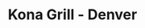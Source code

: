 ---
layout: place
title: "Kona Grill - Denver"
permalink: /colorado/denver/kona-grill-denver.html
stateAbbr: CO
stateName: Colorado
cityName: Denver
seo:
  name: "Kona Grill - Denver"
  type: Restaurant
  links: https://konagrill.com/locations?locations=Denver,80206
description: "Kona Grill - Denver serves delicious sushi in Denver, Colorado. Try fresh Japanese dishes for a great dining experience. "
place_id: ChIJX4Jmj5B-bIcRuvDQd9B-06k
photos:
  - name: >-
      places/ChIJX4Jmj5B-bIcRuvDQd9B-06k/photos/AeeoHcLFjSZYe4ckFpTLKbzRGxReMVl63RR9P4Q42jqrsD4vFwRmxUz7A1r1rJW-KWq_pejow7yira-HR8u4oeQvSWzioYv9p4ZXY4V4I04cTRqqn618zsy4m2TcxWcMCxqvT6NrzO90LDlHcninMcA5kkoFjTWXWtUSxh6FkaXKiREVJDc7xvkKjcNiwran71qPTwaw9JM2F4AZKLGi-GP2E32i-s_pLG5tB8bmntI31zC6MVPzx4da0dxieJUQuWQDGS37_I0XCFGEqLXEdZGzW6abirKPk9QXf8iJIZ92YMzjTg
    widthPx: 2048
    heightPx: 1365
    authorAttributions:
      - displayName: Kona Grill - Denver
        uri: https://maps.google.com/maps/contrib/104494233901231857073
        photoUri: >-
          https://lh3.googleusercontent.com/a-/ALV-UjWovrrvbpRP1eJkADaaYDk91KcbT7ApH8jtgP2nS4nt23vwDsr5=s100-p-k-no-mo
    flagContentUri: >-
      https://www.google.com/local/imagery/report/?cb_client=maps_api_places.places_api&image_key=!1e10!2sAF1QipOFLBI3lvNCtO-hyHrzSgX9Jk7fwXTyVTgh3qaX&hl=en-US
    googleMapsUri: >-
      https://www.google.com/maps/place//data=!3m4!1e2!3m2!1sAF1QipOFLBI3lvNCtO-hyHrzSgX9Jk7fwXTyVTgh3qaX!2e10!4m2!3m1!1s0x876c7e908f66825f:0xa9d37ed077d0f0ba
  - name: >-
      places/ChIJX4Jmj5B-bIcRuvDQd9B-06k/photos/AeeoHcK_jxEbbcjF5SEbf6tGtyVj2d0bW0qYNttozSrHZu4vyguYmQX4f-EJ3l0MwdlJZaKcoBkkseIy8eGh0wJ5VyL0tNazXkPUQWaYiAeZL5ZSrAPs8efh-aEsiM0PjLsINKcBO7CDfGOUu7gz_k9jVzUlZPnmntiY6RqcF91P79wuZQi9jUnfddeDo1t7c0a_FRj5Tvyb7DtylqCt_FRAtMIv8kWwXbNhY8ub8HZmrTVgzHwIVw6YSKCSvhqmZE_noQysvrbMv-0kAy5xF2ciO_znmiUr1vfbXtIvogAUKZc5xQ
    widthPx: 2048
    heightPx: 1536
    authorAttributions:
      - displayName: Kona Grill - Denver
        uri: https://maps.google.com/maps/contrib/104494233901231857073
        photoUri: >-
          https://lh3.googleusercontent.com/a-/ALV-UjWovrrvbpRP1eJkADaaYDk91KcbT7ApH8jtgP2nS4nt23vwDsr5=s100-p-k-no-mo
    flagContentUri: >-
      https://www.google.com/local/imagery/report/?cb_client=maps_api_places.places_api&image_key=!1e10!2sAF1QipOgqyGQPf3L9IXPHdQqbOB3gfDJG3x7ebe49D4k&hl=en-US
    googleMapsUri: >-
      https://www.google.com/maps/place//data=!3m4!1e2!3m2!1sAF1QipOgqyGQPf3L9IXPHdQqbOB3gfDJG3x7ebe49D4k!2e10!4m2!3m1!1s0x876c7e908f66825f:0xa9d37ed077d0f0ba
  - name: >-
      places/ChIJX4Jmj5B-bIcRuvDQd9B-06k/photos/AeeoHcLEK-oo7-bdGb1ELQfwek4CcbiA9hOVGHXNKaOigg8UmSU3BT6isVC06fHvF1AbtaDBOPjRPwdr6PCSw7TmeQOtnj-sqi6pyNJ85WqCA1YsoN4htzvDYYlgs5q3bwqDZaEh2kHQzlMNaOQG_ZYRkIF_wH_1L70X-WmcFqTcNy7iJKjyiVI5iOIQAZsDwbZBmJmg21e5WyfjCaLxwxI63uyL2j5zHV7X0Lfv-eSBrasUv47Exk6T2mqZYXQmsf3WetpHXRVYP9kWE_ixmefaD5ANLdlC-LCqElcp6mPHW3pibKC5ZY9dyoeMmZ8_Gs0npozcxEc-jg9EOOjw-4iuW2p5aU3P1qe1OyznU5L-yhopo5uvIKXwQf48WF-xC-YuMEUebpaXTHARqmRUDrDccAelTOKT5g6GUHFRMntqqRdFUQ
    widthPx: 3000
    heightPx: 4000
    authorAttributions:
      - displayName: Josh Vigil
        uri: https://maps.google.com/maps/contrib/104267420771253035216
        photoUri: >-
          https://lh3.googleusercontent.com/a-/ALV-UjUIP9YWKWWcHrnbEF5cEV8B33B3J9RJHABYXvY4L3JzTmntu4v1=s100-p-k-no-mo
    flagContentUri: >-
      https://www.google.com/local/imagery/report/?cb_client=maps_api_places.places_api&image_key=!1e10!2sCIHM0ogKEICAgMCwo8qufA&hl=en-US
    googleMapsUri: >-
      https://www.google.com/maps/place//data=!3m4!1e2!3m2!1sCIHM0ogKEICAgMCwo8qufA!2e10!4m2!3m1!1s0x876c7e908f66825f:0xa9d37ed077d0f0ba
  - name: >-
      places/ChIJX4Jmj5B-bIcRuvDQd9B-06k/photos/AeeoHcLGQayyvOayaaIro7v5bguCDV56Y0sjI-WF746a_TQC08unkaggKnrWjKcwV0feSs5ZLttymyNiMtLfBNvBBlqjh-Y9Bv0uVfWSw0oeAumhWcVCQzjWg2zWbw_752N8VuKG4yVSzz4EvcJRXTrOrhROh4jGB9wjeffOk_ZMdzNBxz9oNHtNSDfd2ar3wCQCwhlkGVC67a2fB3nJGp6sD4J7eGQR9MTnQojv17hqp1zJ4yYUi5twQKpmvzQ3RTCtIkIbRZRF1yc01saHsY19Dd4_YFv9bamI_tTBDf6E3RRdJAq1glifiQJRJ7saWe0xxZfTH9DG3lqXeKVj3TJ3X2d-cUYjDjl8K4QZCuRUM0yRqi3qdLpfHIDgmFPWt-huk6syNR9gv_iTBuGFXjVhouTcY5XOOI30a-SNK2Y_0f7OSA
    widthPx: 3600
    heightPx: 4800
    authorAttributions:
      - displayName: Sarah Drewing
        uri: https://maps.google.com/maps/contrib/117599932344838669285
        photoUri: >-
          https://lh3.googleusercontent.com/a-/ALV-UjU6CM_Jvk2DtbEVOk7dr-Wk2cD2-41cHnAuFjz6Y_RzfJN8n3sYJQ=s100-p-k-no-mo
    flagContentUri: >-
      https://www.google.com/local/imagery/report/?cb_client=maps_api_places.places_api&image_key=!1e10!2sCIHM0ogKEICAgMCI3_nXLA&hl=en-US
    googleMapsUri: >-
      https://www.google.com/maps/place//data=!3m4!1e2!3m2!1sCIHM0ogKEICAgMCI3_nXLA!2e10!4m2!3m1!1s0x876c7e908f66825f:0xa9d37ed077d0f0ba
  - name: >-
      places/ChIJX4Jmj5B-bIcRuvDQd9B-06k/photos/AeeoHcJb_mW2pSENTY5DjmaHiZx28HdstXoylxKnCitqjDwpRl9x_tzEKPcFZDiH3mOiSInFQAcNGsA9_PlC0Pbqe8jejqTM9GjhEdv7oftKPj6rMtKij-t1ksOevQn161xJcUYOzo4dp1Yy53RzD97Mlr-hv6s1IlZhzy2f2H9YDlQom09DHD7d8eUngSorSvgMkOu3ZX9shnELUkpzXbESXL_-bzi1tq5POq5V9lJkw8uAxV3rxG6zoBt8MmhxrccY6TC7mO0ZCHFuLQ2NGt9ua_mEdj_SRdnTUHCsi8wEdA4nDKtAOq-0ERAgHVlpcl_AiPyPBu3woz_bmiVeWtYsfAalHc-UtPsfKYwnKeXD93p0rOP7YlfSv6-csOyTvMWxmWI9wLlkxi2iYPcgTnD8aFMcG4YbLACiY-ie3WxfYn9kuJhDov-Tw0E6C3E5BT2J
    widthPx: 3600
    heightPx: 4800
    authorAttributions:
      - displayName: Alexander Dominguez
        uri: https://maps.google.com/maps/contrib/104607374535991428359
        photoUri: >-
          https://lh3.googleusercontent.com/a-/ALV-UjXeteTbwGBzwA7vZFjEgq9bvtnC09LbtqTa-sbWV5n_fHNEfM4=s100-p-k-no-mo
    flagContentUri: >-
      https://www.google.com/local/imagery/report/?cb_client=maps_api_places.places_api&image_key=!1e10!2sCIABIhAGbyfQEADNl2fmB0AAB7hi&hl=en-US
    googleMapsUri: >-
      https://www.google.com/maps/place//data=!3m4!1e2!3m2!1sCIABIhAGbyfQEADNl2fmB0AAB7hi!2e10!4m2!3m1!1s0x876c7e908f66825f:0xa9d37ed077d0f0ba
  - name: >-
      places/ChIJX4Jmj5B-bIcRuvDQd9B-06k/photos/AeeoHcIedyouOxZ5_naeBh88DFULVuebdLfa98gAuU21GpKdpFuaCPz8A4nOUR03ZLX4tIQD_GCnkS2Z7OSn-pypDShpOFOdvTC10cR0ZkMnw7pUuB_75keSQ9Hi_Ckr8eT3f9QSlWBusPS8WfiBlFsrENwbXM5R138wypqsondS6or7AYf5IeMqusJiQ91yIMzUY7Wyiisv_LRbARUTZvQfQD-Kds9kc4877aRlxuKGS8oDzToiVjxJNGu5wPnMlNLX7MS8iO37AHFyRVf3woPdMXv7hIVCpbsSUp5mIv-ym_DXTO-n6eGETdk1HeQqncsIQgldn5w2Fmy012oSCVl1Zynf6s30gMtrWJ8edJwrIoymWMpGasYXiTm4Ysuq5jQrPNS8fQLs62fUodimNQa9-WDbkpoT6724CpPqemhLp0wdYQ
    widthPx: 3024
    heightPx: 4032
    authorAttributions:
      - displayName: Sean Seymour
        uri: https://maps.google.com/maps/contrib/116297570731086912146
        photoUri: >-
          https://lh3.googleusercontent.com/a-/ALV-UjX6wo39zcSSnkXTsdFTJxfzOGeuWkInEGZuU-hYh4lKQtxQpyuL=s100-p-k-no-mo
    flagContentUri: >-
      https://www.google.com/local/imagery/report/?cb_client=maps_api_places.places_api&image_key=!1e10!2sCIHM0ogKEICAgICNntPKQQ&hl=en-US
    googleMapsUri: >-
      https://www.google.com/maps/place//data=!3m4!1e2!3m2!1sCIHM0ogKEICAgICNntPKQQ!2e10!4m2!3m1!1s0x876c7e908f66825f:0xa9d37ed077d0f0ba
  - name: >-
      places/ChIJX4Jmj5B-bIcRuvDQd9B-06k/photos/AeeoHcIwJQ0ryY7v2Y7eZwQ017D4qq9rLMWT__9BWS42B86zPbQG5MTSrUaQA2ZMZM_R42AZDSz4OJTMsqCi0-nubz9dOg5GqevBE0aKYk4N8OrTWeGNuEyDXTYcM8SQcnz-1wJbEXuzSa6Vbd5Qol96vv55OiQVxbjAj-U5r5mPmQohjSNu-uCOEx4a4CYBk72l-cqfRKVVWZh156ItWBiHFNWOyrUWgBzC17SbtlXmQSmnYuNlvBKLLJEG1SfRbj5DWyranJaTuDkIjXQahKWkskcE8Pa9JgaIvQCK25GbEAa0nQ
    widthPx: 2500
    heightPx: 1663
    authorAttributions:
      - displayName: Kona Grill - Denver
        uri: https://maps.google.com/maps/contrib/104494233901231857073
        photoUri: >-
          https://lh3.googleusercontent.com/a-/ALV-UjWovrrvbpRP1eJkADaaYDk91KcbT7ApH8jtgP2nS4nt23vwDsr5=s100-p-k-no-mo
    flagContentUri: >-
      https://www.google.com/local/imagery/report/?cb_client=maps_api_places.places_api&image_key=!1e10!2sAF1QipNbgqm9_wTdbto8uiGU8YchZhqXQfPHKyelPZ0B&hl=en-US
    googleMapsUri: >-
      https://www.google.com/maps/place//data=!3m4!1e2!3m2!1sAF1QipNbgqm9_wTdbto8uiGU8YchZhqXQfPHKyelPZ0B!2e10!4m2!3m1!1s0x876c7e908f66825f:0xa9d37ed077d0f0ba
  - name: >-
      places/ChIJX4Jmj5B-bIcRuvDQd9B-06k/photos/AeeoHcJetS7IvcIHclkyZ_nwzrDAhACCoVZHcbiiQ5zfzSd9WWguIRwUpXO-TFbiKHoYFNCRfu4sG_0V1bHY84MkyA-R7baO1SYh8xL6TnWWlezrzCu7mVo4UqUjG7liTMJ6xxXhUk32IZobxTHS0O41Eg-Okd5NX8OXw2h5GQ6UoEkeAuZ448iXt1MzMhSjp6mhMrWIAp4txbEX50OcZdqAsKWE_1fjx417dTETSFEAd6XIuV80MRKGxedIdsCP8NNJkQ5xqYXcwyRk5hXVsq8tRQe-rU9YmTzhzK55_uJqvIRWCK3-xOXwXD_Fp6HBhTds2GXnM9ciHN7fMFrnffyHmAMQh901OGjuSiu80z7D2nuxVYRMTEkqVPRPlHyR39ubkLd9mroaOwvJBULpisAZYclYnRypm8ZmdUe87n3FoIbQ9Q
    widthPx: 3024
    heightPx: 4032
    authorAttributions:
      - displayName: Giovanna Jones
        uri: https://maps.google.com/maps/contrib/101196456732760984687
        photoUri: >-
          https://lh3.googleusercontent.com/a/ACg8ocL8xqPhA21JPO_xzpgQc3C1I0mVllH3mu8EJTooYeKT7oZFUA=s100-p-k-no-mo
    flagContentUri: >-
      https://www.google.com/local/imagery/report/?cb_client=maps_api_places.places_api&image_key=!1e10!2sCIHM0ogKEICAgICbgJvJFA&hl=en-US
    googleMapsUri: >-
      https://www.google.com/maps/place//data=!3m4!1e2!3m2!1sCIHM0ogKEICAgICbgJvJFA!2e10!4m2!3m1!1s0x876c7e908f66825f:0xa9d37ed077d0f0ba
  - name: >-
      places/ChIJX4Jmj5B-bIcRuvDQd9B-06k/photos/AeeoHcJu8aLEVKr0DC_SBPI2p3pOgRNas245CW5MKlE3FGCy2BESKGCEwp9Z2Ilt0jde4vlv0o-9J2xKPSOjor-igA77YxUy6XqFoBR_Ke1xlS7m5aX7_E1g5n2J-RTkG0iLH4sdQvozk06JFAW1rhsqRDaTYxi7WOr-7rWPGmh-s7aoUU8fGjGBVoZFDI-CJgbTd4cISWTeUgMO_xBdvNlPsprMgvULydoBNgbGHuqwHY4C30cBsKbKMTf1aLOAWlS5Ucwt1PTigi6q9DP_RaqypRV1jfZGzyUslSYWdtKZO9ecfHPjBzNnimsnh0JkHWgmJhdEgTfbAaDeEMcAUx5B1b67_MpXhI6jSKKg593UYUfI7h2gqw0ifCu97Mu-mQG_2zuhR8tIFRBu7ToVm-fODhzPxeqKRQ0PumVM2qgjYNn9qLDh
    widthPx: 2040
    heightPx: 1536
    authorAttributions:
      - displayName: Beatrice Powell
        uri: https://maps.google.com/maps/contrib/106820298471628407936
        photoUri: >-
          https://lh3.googleusercontent.com/a/ACg8ocKoKQIClDVv6tD6RBgGK-u7tH19su7nhedCoF293UEE18VPpg=s100-p-k-no-mo
    flagContentUri: >-
      https://www.google.com/local/imagery/report/?cb_client=maps_api_places.places_api&image_key=!1e10!2sCIHM0ogKEICAgIDeu-q1yQE&hl=en-US
    googleMapsUri: >-
      https://www.google.com/maps/place//data=!3m4!1e2!3m2!1sCIHM0ogKEICAgIDeu-q1yQE!2e10!4m2!3m1!1s0x876c7e908f66825f:0xa9d37ed077d0f0ba
  - name: >-
      places/ChIJX4Jmj5B-bIcRuvDQd9B-06k/photos/AeeoHcLwBpQlkwwhWqq-L8ndmB0Y14bBgqc9JtTYNiXWxwKuRnh5EoO3CJMY7xfWMuj1AdQwRyztLgZs6r98q_0etW7MXfbfUOCLa924P8dMXkUoO5eSTR3PJebBL0KaPcoQxi2IL80sfSJBAe3P-zmDU6gzXzHFjdqzVbhFWFzY72tz90__NT8SXtOILDp83Y16kXYvxEQrfLULBZGF3NKEI51NUwV-Cs1mGRX4R9KzkSrjW3QaOj2phRM3PPPrgyLnuabv5oT01ZIIeRSDHzeVw1YT0c8Hjryr4aqBRBnMVXH8GoaqGbDxK6lDo03MUy0ED9WnoNw9WlHxGXy7UakgYGzHiLMVGPp6DQ8x9RB45Ga9SboKm--8agooyYfjUxvFzRK5vn1NAE1Yd1sYrtrfoozAIZryh2lavM6ly0Sjf5VvUtUq
    widthPx: 3024
    heightPx: 2861
    authorAttributions:
      - displayName: Sarah Callahan
        uri: https://maps.google.com/maps/contrib/114367341036451979626
        photoUri: >-
          https://lh3.googleusercontent.com/a-/ALV-UjUmEaw0The6Klu6CUJtXQXnSXpXL0iL5olO3jxs_ECo6x-KOIIC=s100-p-k-no-mo
    flagContentUri: >-
      https://www.google.com/local/imagery/report/?cb_client=maps_api_places.places_api&image_key=!1e10!2sCIHM0ogKEICAgIDVne-2qgE&hl=en-US
    googleMapsUri: >-
      https://www.google.com/maps/place//data=!3m4!1e2!3m2!1sCIHM0ogKEICAgIDVne-2qgE!2e10!4m2!3m1!1s0x876c7e908f66825f:0xa9d37ed077d0f0ba
address: '3000 East 1st Ave, #184 Cherry Creek Mall, Denver, CO 80206, USA'
street: '3000 East 1st Ave, #184 Cherry Creek Mall'
city: Denver
state: CO
zip: '80206'
country: USA
neighborhood: Cherry Creek
latitude: '39.717439'
longitude: '-104.952895'
accessibility_options:
  wheelchairAccessibleParking: true
  wheelchairAccessibleEntrance: true
  wheelchairAccessibleRestroom: true
  wheelchairAccessibleSeating: true
business_status: OPERATIONAL
name: Kona Grill - Denver
google_maps_links:
  directionsUri: >-
    https://www.google.com/maps/dir//''/data=!4m7!4m6!1m1!4e2!1m2!1m1!1s0x876c7e908f66825f:0xa9d37ed077d0f0ba!3e0
  placeUri: https://maps.google.com/?cid=12237264046324248762
  writeAReviewUri: >-
    https://www.google.com/maps/place//data=!4m3!3m2!1s0x876c7e908f66825f:0xa9d37ed077d0f0ba!12e1
  reviewsUri: >-
    https://www.google.com/maps/place//data=!4m4!3m3!1s0x876c7e908f66825f:0xa9d37ed077d0f0ba!9m1!1b1
  photosUri: >-
    https://www.google.com/maps/place//data=!4m3!3m2!1s0x876c7e908f66825f:0xa9d37ed077d0f0ba!10e5
primary_type: American Restaurant
opening_hours:
  regular: null
  current: null
secondary_opening_hours:
  regular:
    weekdayDescriptions: null
    type: null
  current:
    weekdayDescriptions: null
    type: null
phone: (720) 974-1300
price_level: PRICE_LEVEL_MODERATE
price_range: null
rating: '4.7'
rating_count: 13543
website: https://konagrill.com/locations?locations=Denver,80206
reviews: null
parking_options: null
payment_options: null
allow_dogs: null
curbside_pickup: null
delivery: null
dine_in: null
good_for_children: null
good_for_groups: null
good_for_sports: null
live_music: null
menu_for_children: null
outdoor_seating: null
reservable: null
restroom: null
serves_beer: null
serves_breakfast: null
serves_brunch: null
serves_cocktails: null
serves_coffee: null
serves_dinner: null
serves_dessert: null
serves_lunch: null
serves_vegetarian_food: null
serves_wine: null
takeout: null
summary: null

---